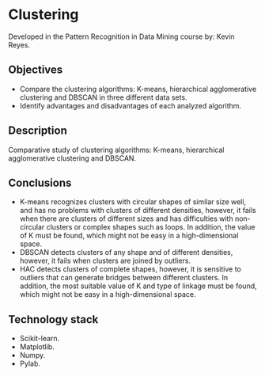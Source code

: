# Clustering
Developed in the Pattern Recognition in Data Mining course by: Kevin Reyes.
## Objectives
- Compare the clustering algorithms: K-means, hierarchical agglomerative clustering and DBSCAN in three different data sets.
- Identify advantages and disadvantages of each analyzed algorithm.

## Description
Comparative study of clustering algorithms: K-means, hierarchical agglomerative clustering and DBSCAN.

## Conclusions
- K-means recognizes clusters with circular shapes of similar size well, and has no problems with clusters of different densities, however, it fails when there are clusters of different sizes and has difficulties with non-circular clusters or complex shapes such as loops. In addition, the value of K must be found, which might not be easy in a high-dimensional space.
- DBSCAN detects clusters of any shape and of different densities, however, it fails when clusters are joined by outliers.
- HAC detects clusters of complete shapes, however, it is sensitive to outliers that can generate bridges between different clusters. In addition, the most suitable value of K and type of linkage must be found, which might not be easy in a high-dimensional space.

## Technology stack
- Scikit-learn.
- Matplotlib.
- Numpy.
- Pylab.